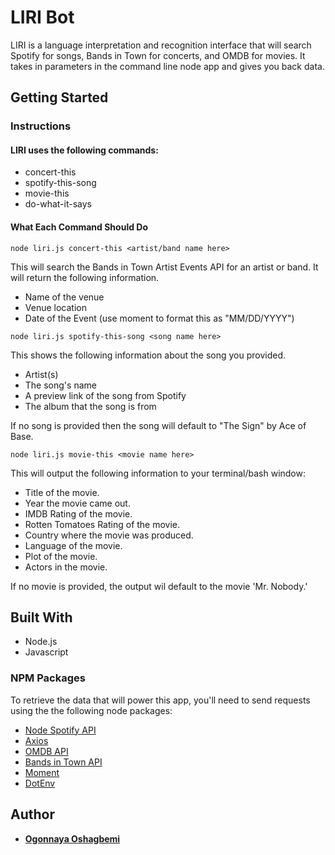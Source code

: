 # LIRI Bot

LIRI is a language interpretation and recognition interface that will search Spotify for songs, Bands in Town for concerts, and OMDB for movies. It takes in parameters in the command line node app and gives you back data.

## Getting Started

### Instructions

#### LIRI uses the following commands:

- concert-this
- spotify-this-song
- movie-this
- do-what-it-says

#### What Each Command Should Do

```
node liri.js concert-this <artist/band name here>
```

This will search the Bands in Town Artist Events API for an artist or band. It will return the following information.

- Name of the venue
- Venue location
- Date of the Event (use moment to format this as "MM/DD/YYYY")

```
node liri.js spotify-this-song <song name here>
```

This shows the following information about the song you provided.

- Artist(s)
- The song's name
- A preview link of the song from Spotify
- The album that the song is from

If no song is provided then the song will default to "The Sign" by Ace of Base.

```
node liri.js movie-this <movie name here>
```

This will output the following information to your terminal/bash window:

- Title of the movie.
- Year the movie came out.
- IMDB Rating of the movie.
- Rotten Tomatoes Rating of the movie.
- Country where the movie was produced.
- Language of the movie.
- Plot of the movie.
- Actors in the movie.

If no movie is provided, the output wil default to the movie 'Mr. Nobody.'

## Built With

- Node.js
- Javascript

### NPM Packages

To retrieve the data that will power this app, you'll need to send requests using the the following node packages:

- [Node Spotify API](https://www.npmjs.com/package/node-spotify-api)
- [Axios](https://www.npmjs.com/package/axios)
- [OMDB API](http://www.omdbapi.com)
- [Bands in Town API](http://www.artists.bandsintown.com/bandsintown-api)
- [Moment](https://www.npmjs.com/package/moment)
- [DotEnv](https://www.npmjs.com/package/dotenv)

## Author

- **[Ogonnaya Oshagbemi](https://github.com/PurpleBooth)**
